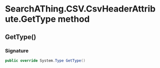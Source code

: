 # SearchAThing.CSV.CsvHeaderAttribute.GetType method
## GetType()
### Signature
```csharp
public override System.Type GetType()
```
